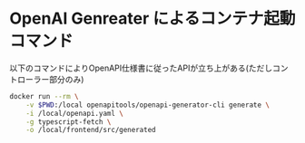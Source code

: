 # OpenAI Genreater によるコンテナ起動コマンド

以下のコマンドによりOpenAPI仕様書に従ったAPIが立ち上がある(ただしコントローラー部分のみ)

```bash
docker run --rm \
    -v $PWD:/local openapitools/openapi-generator-cli generate \
    -i /local/openapi.yaml \
    -g typescript-fetch \
    -o /local/frontend/src/generated
```